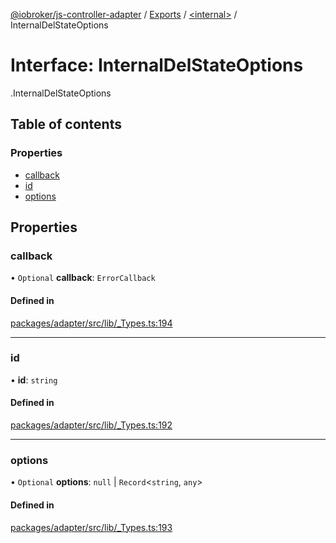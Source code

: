 [@iobroker/js-controller-adapter](../README.md) / [Exports](../modules.md) / [<internal\>](../modules/internal_.md) / InternalDelStateOptions

# Interface: InternalDelStateOptions

[<internal>](../modules/internal_.md).InternalDelStateOptions

## Table of contents

### Properties

- [callback](internal_.InternalDelStateOptions.md#callback)
- [id](internal_.InternalDelStateOptions.md#id)
- [options](internal_.InternalDelStateOptions.md#options)

## Properties

### callback

• `Optional` **callback**: `ErrorCallback`

#### Defined in

[packages/adapter/src/lib/_Types.ts:194](https://github.com/ioBroker/ioBroker.js-controller/blob/56c41ba6/packages/adapter/src/lib/_Types.ts#L194)

___

### id

• **id**: `string`

#### Defined in

[packages/adapter/src/lib/_Types.ts:192](https://github.com/ioBroker/ioBroker.js-controller/blob/56c41ba6/packages/adapter/src/lib/_Types.ts#L192)

___

### options

• `Optional` **options**: ``null`` \| `Record`<`string`, `any`\>

#### Defined in

[packages/adapter/src/lib/_Types.ts:193](https://github.com/ioBroker/ioBroker.js-controller/blob/56c41ba6/packages/adapter/src/lib/_Types.ts#L193)
